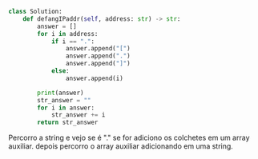 ``` python
class Solution:
    def defangIPaddr(self, address: str) -> str:
        answer = []
        for i in address:
            if i == ".":
                answer.append("[")
                answer.append(".")
                answer.append("]")
            else:
                answer.append(i)

        print(answer)
        str_answer = ""
        for i in answer:
            str_answer += i
        return str_answer
```

Percorro a string e vejo se é "." se for adiciono os colchetes em um array auxiliar. depois percorro o array auxiliar adicionando em uma string.